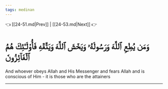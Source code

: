 ```yaml
---
tags: medinan
---
```


👈 [[24-51.md|Prev]] | [[24-53.md|Next]] 👉

# وَمَن يُطِعِ ٱللَّهَ وَرَسُولَهُۥ وَيَخۡشَ ٱللَّهَ وَيَتَّقۡهِ فَأُوْلَـٰٓئِكَ هُمُ ٱلۡفَآئِزُونَ

And whoever obeys Allah and His Messenger and fears Allah and is conscious of Him - it is those who are the attainers

---

